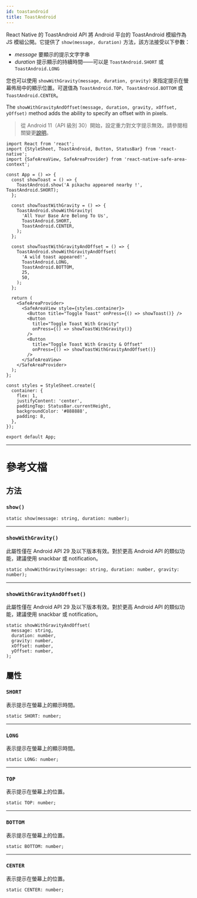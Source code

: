 ```yaml
---
id: toastandroid
title: ToastAndroid
---
```


React Native 的 ToastAndroid API 將 Android 平台的 ToastAndroid 模組作為 JS 模組公開。它提供了 `show(message, duration)` 方法，該方法接受以下參數：

- _message_ 要顯示的提示文字字串
- _duration_ 提示顯示的持續時間——可以是 `ToastAndroid.SHORT` 或 `ToastAndroid.LONG`

您也可以使用 `showWithGravity(message, duration, gravity)` 來指定提示在螢幕佈局中的顯示位置。可選值為 `ToastAndroid.TOP`、`ToastAndroid.BOTTOM` 或 `ToastAndroid.CENTER`。

The `showWithGravityAndOffset(message, duration, gravity, xOffset, yOffset)` method adds the ability to specify an offset with in pixels.

> 從 Android 11（API 級別 30）開始，設定重力對文字提示無效。請參閱相關變更[說明](https://developer.android.com/about/versions/11/behavior-changes-11#text-toast-api-changes)。

```SnackPlayer name=Toast%20Android%20API%20Example&supportedPlatforms=android
import React from 'react';
import {StyleSheet, ToastAndroid, Button, StatusBar} from 'react-native';
import {SafeAreaView, SafeAreaProvider} from 'react-native-safe-area-context';

const App = () => {
  const showToast = () => {
    ToastAndroid.show('A pikachu appeared nearby !', ToastAndroid.SHORT);
  };

  const showToastWithGravity = () => {
    ToastAndroid.showWithGravity(
      'All Your Base Are Belong To Us',
      ToastAndroid.SHORT,
      ToastAndroid.CENTER,
    );
  };

  const showToastWithGravityAndOffset = () => {
    ToastAndroid.showWithGravityAndOffset(
      'A wild toast appeared!',
      ToastAndroid.LONG,
      ToastAndroid.BOTTOM,
      25,
      50,
    );
  };

  return (
    <SafeAreaProvider>
      <SafeAreaView style={styles.container}>
        <Button title="Toggle Toast" onPress={() => showToast()} />
        <Button
          title="Toggle Toast With Gravity"
          onPress={() => showToastWithGravity()}
        />
        <Button
          title="Toggle Toast With Gravity & Offset"
          onPress={() => showToastWithGravityAndOffset()}
        />
      </SafeAreaView>
    </SafeAreaProvider>
  );
};

const styles = StyleSheet.create({
  container: {
    flex: 1,
    justifyContent: 'center',
    paddingTop: StatusBar.currentHeight,
    backgroundColor: '#888888',
    padding: 8,
  },
});

export default App;
```

---

# 參考文檔

## 方法

### `show()`

```tsx
static show(message: string, duration: number);
```

---

### `showWithGravity()`

此屬性僅在 Android API 29 及以下版本有效。對於更高 Android API 的類似功能，建議使用 snackbar 或 notification。

```tsx
static showWithGravity(message: string, duration: number, gravity: number);
```

---

### `showWithGravityAndOffset()`

此屬性僅在 Android API 29 及以下版本有效。對於更高 Android API 的類似功能，建議使用 snackbar 或 notification。

```tsx
static showWithGravityAndOffset(
  message: string,
  duration: number,
  gravity: number,
  xOffset: number,
  yOffset: number,
);
```

## 屬性

### `SHORT`

表示提示在螢幕上的顯示時間。

```tsx
static SHORT: number;
```

---

### `LONG`

表示提示在螢幕上的顯示時間。

```tsx
static LONG: number;
```

---

### `TOP`

表示提示在螢幕上的位置。

```tsx
static TOP: number;
```

---

### `BOTTOM`

表示提示在螢幕上的位置。

```tsx
static BOTTOM: number;
```

---

### `CENTER`

表示提示在螢幕上的位置。

```tsx
static CENTER: number;
```